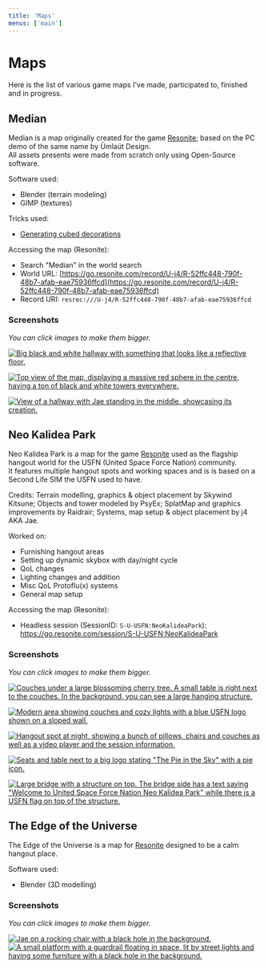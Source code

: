 ```yaml
---
title: 'Maps'
menus: ['main']
---
```


# Maps

Here is the list of various game maps I've made, participated to, finished and in progress.

## Median

Median is a map originally created for the game [Resonite](https://resonite.com); based on the PC demo of the same name by Ümlaüt Design.  
All assets presents were made from scratch only using Open-Source software.

Software used:
- Blender (terrain modeling)
- GIMP (textures)

Tricks used:
- [Generating cubed decorations](https://777.tf/wiki/documentation/blender#generating-cubed-decorations)

Accessing the map (Resonite):
- Search "Median" in the world search
- World URL: [https://go.resonite.com/record/U-j4/R-52ffc448-790f-48b7-afab-eae75936ffcd](https://go.resonite.com/record/U-j4/R-52ffc448-790f-48b7-afab-eae75936ffcd)
- Record URI: `resrec:///U-j4/R-52ffc448-790f-48b7-afab-eae75936ffcd`

### Screenshots

_You can click images to make them bigger._

[![Big black and white hallway with something that looks like a reflective floor.](https://sharex.777.tf/ShareX/2023/08/2023-08-24%2019.00.33.avif)](https://sharex.777.tf/ShareX/2023/08/2023-08-24%2019.00.33.avif)

[![Top view of the map, displaying a massive red sphere in the centre, having a ton of black and white towers everywhere.](https://sharex.777.tf/ShareX/2023/08/2023-08-24%2019.06.59.avif)](https://sharex.777.tf/ShareX/2023/08/2023-08-24%2019.06.59.avif)

[![View of a hallway with Jae standing in the middle, showcasing its creation.](https://sharex.777.tf/ShareX/2023/08/2023-08-24%2019.02.15.avif)](https://sharex.777.tf/ShareX/2023/08/2023-08-24%2019.02.15.avif)

## Neo Kalidea Park

Neo Kalidea Park is a map for the game [Resonite](https://resonite.com) used as the flagship hangout world for the USFN (United Space Force Nation) community.  
It features multiple hangout spots and working spaces and is is based on a Second Life SIM the USFN used to have.

Credits: Terrain modelling, graphics & object placement by Skywind Kitsune; Objects and tower modeled by PsyEx; SplatMap and graphics improvements by Raidrair; Systems, map setup & object placement by j4 AKA Jae.

Worked on:
- Furnishing hangout areas
- Setting up dynamic skybox with day/night cycle
- QoL changes
- Lighting changes and addition
- Misc QoL Protoflu(x) systems
- General map setup

Accessing the map (Resonite):
- Headless session (SessionID: `S-U-USFN:NeoKalideaPark`): https://go.resonite.com/session/S-U-USFN:NeoKalideaPark

### Screenshots

_You can click images to make them bigger._


[![Couches under a large blossoming cherry tree. A small table is right next to the couches. In the background, you can see a large hanging structure.](https://sharex.777.tf/ShareX/2023/10/2023-10-16-10.01.05.avif)](https://sharex.777.tf/ShareX/2023/10/2023-10-16-10.01.05.avif)

[![Modern area showing couches and cozy lights with a blue USFN logo shown on a sloped wall.](https://sharex.777.tf/ShareX/2023/10/2023-10-16-10.03.44.avif)](https://sharex.777.tf/ShareX/2023/10/2023-10-16-10.03.44.avif)

[![Hangout spot at night, showing a bunch of pillows, chairs and couches as well as a video player and the session information.](https://sharex.777.tf/ShareX/2023/10/2023-10-16-10.07.14.avif)](https://sharex.777.tf/ShareX/2023/10/2023-10-16-10.07.14.avif)

[![Seats and table next to a big logo stating "The Pie in the Sky" with a pie icon.](https://sharex.777.tf/ShareX/2023/10/2023-10-16-10.09.34.avif)](https://sharex.777.tf/ShareX/2023/10/2023-10-16-10.09.34.avif)

[![Large bridge with a structure on top. The bridge side has a text saying "Welcome to United Space Force Nation Neo Kalidea Park" while there is a USFN flag on top of the structure.](https://sharex.777.tf/ShareX/2023/10/2023-10-16-10.12.36.avif)](https://sharex.777.tf/ShareX/2023/10/2023-10-16-10.12.36.avif)

## The Edge of the Universe

The Edge of the Universe is a map for [Resonite](https://resonite.com) designed to be a calm hangout place.

Software used:
- Blender (3D modelling)

### Screenshots

_You can click images to make them bigger._

[![Jae on a rocking chair with a black hole in the background.](https://i.j4.lc/ShareX/2023/11/2023-11-01-02.00.30.avif)](https://i.j4.lc/ShareX/2023/11/2023-11-01-02.00.30.avif)
[![A small platform with a guardrail floating in space, lit by street lights and having some furniture with a black hole in the background.](https://i.j4.lc/ShareX/2023/11/2023-11-01-02.02.40.avif)](https://i.j4.lc/ShareX/2023/11/2023-11-01-02.02.40.avif)
